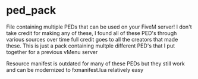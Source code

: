 # ped_pack
File containing multiple PEDs that can be used on your FiveM server! I don't take credit for making any of these, I found all of these PED's through various sources over time full credit goes to all the creators that made these. This is just a pack containing multple different PED's that I put together for a previous vMenu server

Resource manifest is outdated for many of these PEDs but they still work and can be modernized to fxmanifest.lua relatively easy
